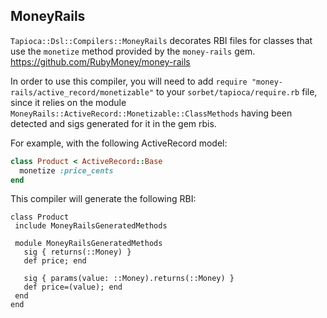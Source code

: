 ## MoneyRails

`Tapioca::Dsl::Compilers::MoneyRails` decorates RBI files for classes that use the `monetize` method provided
by the `money-rails` gem.
https://github.com/RubyMoney/money-rails

In order to use this compiler, you will need to add
  `require "money-rails/active_record/monetizable"`
to your `sorbet/tapioca/require.rb` file, since it relies on the module
`MoneyRails::ActiveRecord::Monetizable::ClassMethods` having been detected and sigs generated for it in the gem
rbis.

For example, with the following ActiveRecord model:
~~~rb
class Product < ActiveRecord::Base
  monetize :price_cents
end
~~~

This compiler will generate the following RBI:
~~~rbi
class Product
 include MoneyRailsGeneratedMethods

 module MoneyRailsGeneratedMethods
   sig { returns(::Money) }
   def price; end

   sig { params(value: ::Money).returns(::Money) }
   def price=(value); end
 end
end
~~~
